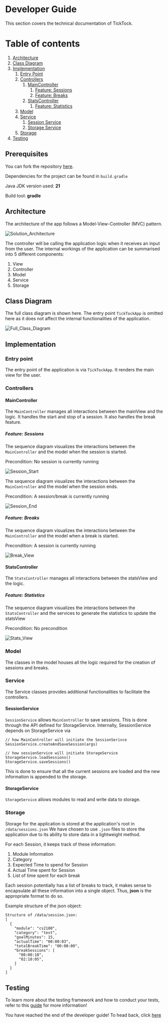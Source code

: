 # Developer Guide
This section covers the technical documentation of TickTock.

# Table of contents
1. [Architecture](#architecture)
2. [Class Diagram](#class-diagram)
3. [Implementation](#implementation)
    1. [Entry Point](#entry-point)
    2. [Controllers](#controllers)
       1. [MainController](#maincontroller)
          1. [Feature: Sessions](#feature-sessions)
          2. [Feature: Breaks](#feature-breaks)
       2. [StatsController](#statscontroller)
          1. [Feature: Statistics](#feature-statistics)
   3. [Model](#model)
   4. [Service](#service)
      1. [Session Service](#sessionservice)
      2. [Storage Service](#storageservice)
   5. [Storage](#storage)
4. [Testing](#testing)

## Prerequisites
You can fork the repository [here](https://github.com/Jen999/tick-tock).

Dependencies for the project can be found in `build.gradle`

Java JDK version used: __21__

Build tool: __gradle__

## Architecture
The architecture of the app follows a Model-View-Controller (MVC) pattern.

![Solution_Architecture](./developer_guide/SolutionArchitecture.svg)

The controller will be calling the application logic when it receives an input from the user.
The internal workings of the application can be summarised into 5 different components:
1. View
2. Controller
3. Model
4. Service
5. Storage

## Class Diagram
The full class diagram is shown here. The entry point `TickTockApp` is omitted here as it does not affect the
internal functionalities of the application.

![Full_Class_Diagram](./developer_guide/FullClassDiagram.svg)

## Implementation

### Entry point
The entry point of the application is via `TickTockApp`. It renders the main view for the user.

### Controllers
#### MainController
The `MainController` manages all interactions between the mainView and the logic. It handles the start and stop of a 
session. It also handles the break feature.

##### Feature: Sessions
The sequence diagram visualizes the interactions between the `MainController` and the model when the session is started.

Precondition: No session is currently running

![Session_Start](./developer_guide/SessionStartSeq.svg)

The sequence diagram visualizes the interactions between the `MainController` and the model when the 
session ends.

Precondition: A session/break is currently running

![Session_End](./developer_guide/SessionEndSeq.svg)

##### Feature: Breaks
The sequence diagram visualizes the interactions between the `MainController` and the model when a break is started.

Precondition: A session is currently running

![Break_View](./developer_guide/BreakSeq.svg)

#### StatsController
The `StatsController` manages all interactions between the statsView and the logic.

##### Feature: Statistics
The sequence diagram visualizes the interactions between the `StatsController` and the services to generate the 
statistics to update the statsView

Precondition: No precondition

![Stats_View](./developer_guide/StatsSeq.svg)

### Model
The classes in the model houses all the logic required for the creation of sessions and breaks.

### Service
The Service classes provides additional functionalities to facilitate the controllers.

#### SessionService
`SessionService` allows `MainController` to save sessions. This is done through the API defined for StorageService.
Internally, SessionService depends on StorageService via
```
// how MainController will initiate the SessionSerivce
SessionService.createAndSaveSession(args)

// how sessionService will initiate StorageService
StorageService.loadSessions()
StorageService.saveSessions()
```
This is done to ensure that all the current sessions are loaded and the new information is appended to the storage.

#### StorageService
`StorageService` allows modules to read and write data to storage.

### Storage
Storage for the application is stored at the application's root in `/data/sessions.json`
We have chosen to use `.json` files to store the application due to its ability to store data in a lightweight method.

For each Session, it keeps track of these information:
1. Module Information
2. Category
3. Expected Time to spend for Session
4. Actual Time spent for Session
5. List of time spent for each break

Each session potentially has a list of breaks to track, it makes sense to encapsulate all these information 
into a single object. Thus, __json__ is the appropriate format to do so.

Example structure of the json object:
```
Structure of /data/session.json:
[
  {
    "module": "cs2100",
    "category": "test",
    "goalMinutes": 15,
    "actualTime": "00:00:03",
    "totalBreakTime": "00:00:00",
    "breakSessions": [
      "00:00:10",
      "02:10:05",
    ]
  }
]
```

## Testing
To learn more about the testing framework and how to conduct your tests, refer to this [guide](./testingGuide.md) 
for more information!

You have reached the end of the developer guide!
To head back, click [here](./README.md)

